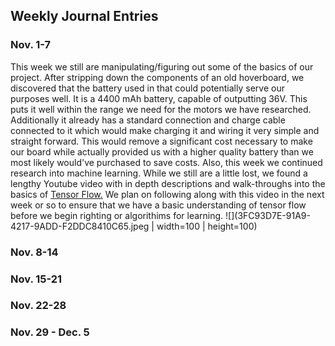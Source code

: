 ## Weekly Journal Entries

### Nov. 1-7
This week we still are manipulating/figuring out some of the basics of our project. After stripping down the components of an old hoverboard, we discovered that the battery used in that could potentially serve our purposes well. It is a 4400 mAh battery, capable of outputting 36V. This puts it well within the range we need for the motors we have researched. Additionally it already has a standard connection and charge cable connected to it which would make charging it and wiring it very simple and straight forward. This would remove a significant cost necessary to make our board while actually provided us with a higher quality battery than we most likely would've purchased to save costs. Also, this week we continued research into machine learning. While we still are a little lost, we found a lengthy Youtube video with in depth descriptions and walk-throughs into the basics of [Tensor Flow.](https://www.youtube.com/watch?v=tPYj3fFJGjk&feature=youtu.be) We plan on following along with this video in the next week or so to ensure that we have a basic understanding of tensor flow before we begin righting or algorithims for learning.
![](3FC93D7E-91A9-4217-9ADD-F2DDC8410C65.jpeg | width=100 | height=100)
### Nov. 8-14

### Nov. 15-21

### Nov. 22-28

### Nov. 29 - Dec. 5
